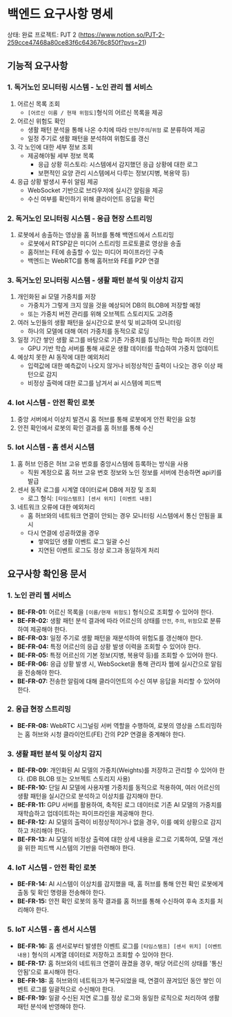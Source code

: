 # 백엔드 요구사항 명세

상태: 완료
프로젝트: PJT 2 (https://www.notion.so/PJT-2-259cce47468a80ce83f6c643676c850f?pvs=21)

## 기능적 요구사항

### 1. 독거노인 모니터링 시스템 - 노인 관리 웹 서비스

1. 어르신 목록 조회
    - `[어르신 이름 / 현재 위험도]`형식의 어르신 목록을 제공
2. 어르신 위험도 확인
    - 생활 패턴 분석을 통해 나온 수치에 따라 `안전`/`주의`/`위험` 로 분류하여 제공
    - 일정 주기로 생활 패턴을 분석하여 위험도를 갱신
3. 각 노인에 대한 세부 정보 조회
    - 제공해야될 세부 정보 목록
        - 응급 상황 히스토리: 시스템에서 감지했던 응급 상황에 대한 로그
        - 보편적인 요양 관리 시스템에서 다루는 정보(지병, 복용약 등)
4. 응급 상황 발생시 푸쉬 알림 제공
    - WebSocket 기반으로 브라우저에 실시간 알림을 제공
    - 수신 여부를 확인하기 위해 클라이언트 응답을 확인

### 2. 독거노인 모니터링 시스템 - 응급 현장 스트리밍

1. 로봇에서 송출하는 영상을 홈 허브를 통해 백엔드에서 스트리밍
    - 로봇에서 RTSP같은 미디어 스트리밍 프로토콜로 영상을 송출
    - 홈허브는 FE에 송출할 수 있는 미디어 파이프라인 구축
    - 백엔드는 WebRTC를 통해 홈허브와 FE를 P2P 연결

### 3. 독거노인 모니터링 시스템 - 생활 패턴 분석 및 이상치 감지

1. 개인화된 ai 모델 가중치를 저장
    - 가중치가 그렇게 크지 않을 것을 예상되어 DB의 BLOB에 저장할 예정
    - 또는 가중치 버전 관리를 위해 오브젝트 스토리지도 고려중
2. 여러 노인들의 생활 패턴을 실시간으로 분석 및 비교하여 모니터링
    - 하나의 모델에 대해 여러 가중치를 동적으로 로딩
3. 일정 기간 쌓인 생활 로그를 바탕으로 기존 가중치를 튜닝하는 학습 파이프 라인
    - GPU 기반 학습 서버를 통해 새로운 생활 데이터를 학습하여 가중치 업데이트
4. 예상치 못한 AI 동작에 대한 예외처리
    - 입력값에 대한 예측값이 나오지 않거나 비정상적인 출력이 나오는 경우 이상 패턴으로 감지
    - 비정상 출력에 대한 로그를 남겨서 ai 시스템에 피드백

### 4. Iot 시스템 - 안전 확인 로봇

1. 중앙 서버에서 이상치 발견시 홈 허브를 통해 로봇에게 안전 확인을 요청
2. 안전 확인에서 로봇의 확인 결과를 홈 허브를 통해 수신

### 5. Iot 시스템 - 홈 센서 시스템

1. 홈 허브 인증은 허브 고유 번호를 중앙시스템에 등록하는 방식을 사용
    - 직원 계정으로 홈 허브 고유 번호 정보와 노인 정보를 서버에 전송하면 api키를 발급
2. 센서 동작 로그를 시계열 데이터로써 DB에 저장 및 조회
    - 로그 형식: `[타임스탬프] [센서 위치] [이벤트 내용]`
3. 네트워크 오류에 대한 예외처리
    - 홈 허브와의 네트워크 연결이 안되는 경우 모니터링 시스템에서 통신 안됨을 표시
    - 다시 연결에 성공하였을 경우
        - 쌓여있던 생활 이벤트 로그 일괄 수신
        - 지연된 이벤트 로그도 정상 로그과 동일하게 처리

## 요구사항 확인용 문서

### **1. 노인 관리 웹 서비스**

- **BE-FR-01:** 어르신 목록을 `[이름/현재 위험도]` 형식으로 조회할 수 있어야 한다.
- **BE-FR-02:** 생활 패턴 분석 결과에 따라 어르신의 상태를 `안전`, `주의`, `위험`으로 분류하여 제공해야 한다.
- **BE-FR-03:** 일정 주기로 생활 패턴을 재분석하여 위험도를 갱신해야 한다.
- **BE-FR-04:** 특정 어르신의 응급 상황 발생 이력을 조회할 수 있어야 한다.
- **BE-FR-05:** 특정 어르신의 기본 정보(지병, 복용약 등)를 조회할 수 있어야 한다.
- **BE-FR-06:** 응급 상황 발생 시, WebSocket을 통해 관리자 웹에 실시간으로 알림을 전송해야 한다.
- **BE-FR-07:** 전송한 알림에 대해 클라이언트의 수신 여부 응답을 처리할 수 있어야 한다.

### **2. 응급 현장 스트리밍**

- **BE-FR-08:** WebRTC 시그널링 서버 역할을 수행하여, 로봇의 영상을 스트리밍하는 홈 허브와 시청 클라이언트(FE) 간의 P2P 연결을 중계해야 한다.

### **3. 생활 패턴 분석 및 이상치 감지**

- **BE-FR-09:** 개인화된 AI 모델의 가중치(Weights)를 저장하고 관리할 수 있어야 한다. (DB BLOB 또는 오브젝트 스토리지 사용)
- **BE-FR-10:** 단일 AI 모델에 사용자별 가중치를 동적으로 적용하여, 여러 어르신의 생활 패턴을 실시간으로 분석하고 이상치를 감지해야 한다.
- **BE-FR-11:** GPU 서버를 활용하여, 축적된 로그 데이터로 기존 AI 모델의 가중치를 재학습하고 업데이트하는 파이프라인을 제공해야 한다.
- **BE-FR-12:** AI 모델의 출력이 비정상적이거나 없을 경우, 이를 예외 상황으로 감지하고 처리해야 한다.
- **BE-FR-13:** AI 모델의 비정상 출력에 대한 상세 내용을 로그로 기록하여, 모델 개선을 위한 피드백 시스템의 기반을 마련해야 한다.

### **4. IoT 시스템 - 안전 확인 로봇**

- **BE-FR-14:** AI 시스템이 이상치를 감지했을 때, 홈 허브를 통해 안전 확인 로봇에게 출동 및 확인 명령을 전송해야 한다.
- **BE-FR-15:** 안전 확인 로봇의 동작 결과를 홈 허브를 통해 수신하여 후속 조치를 처리해야 한다.

### **5. IoT 시스템 - 홈 센서 시스템**

- **BE-FR-16:** 홈 센서로부터 발생한 이벤트 로그를 `[타임스탬프] [센서 위치] [이벤트 내용]` 형식의 시계열 데이터로 저장하고 조회할 수 있어야 한다.
- **BE-FR-17:** 홈 허브와의 네트워크 연결이 끊겼을 경우, 해당 어르신의 상태를 '통신 안됨'으로 표시해야 한다.
- **BE-FR-18:** 홈 허브와의 네트워크가 복구되었을 때, 연결이 끊겨있던 동안 쌓인 이벤트 로그를 일괄적으로 수신해야 한다.
- **BE-FR-19:** 일괄 수신된 지연 로그를 정상 로그와 동일한 로직으로 처리하여 생활 패턴 분석에 반영해야 한다.
